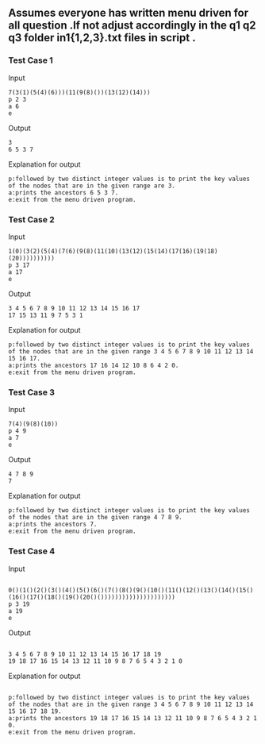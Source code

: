 ## Assumes everyone has written menu driven for all question .If not adjust accordingly in the q1 q2 q3 folder in1{1,2,3}.txt files in script .

### Test Case 1

Input

```
7(3(1)(5(4)(6)))(11(9(8)())(13(12)(14)))
p 2 3
a 6
e
```

Output

```
3
6 5 3 7
```

Explanation for output

```
p:followed by two distinct integer values is to print the key values of the nodes that are in the given range are 3.
a:prints the ancestors 6 5 3 7.
e:exit from the menu driven program.
```

### Test Case 2

Input

```
1(0)(3(2)(5(4)(7(6)(9(8)(11(10)(13(12)(15(14)(17(16)(19(18)(20))))))))))
p 3 17
a 17
e
```

Output

```
3 4 5 6 7 8 9 10 11 12 13 14 15 16 17
17 15 13 11 9 7 5 3 1
```

Explanation for output

```
p:followed by two distinct integer values is to print the key values of the nodes that are in the given range 3 4 5 6 7 8 9 10 11 12 13 14 15 16 17.
a:prints the ancestors 17 16 14 12 10 8 6 4 2 0.
e:exit from the menu driven program.
```

### Test Case 3

Input

```
7(4)(9(8)(10))
p 4 9
a 7
e
```

Output

```
4 7 8 9
7
```

Explanation for output

```
p:followed by two distinct integer values is to print the key values of the nodes that are in the given range 4 7 8 9.
a:prints the ancestors 7.
e:exit from the menu driven program.
```

### Test Case 4

Input

```

0()(1()(2()(3()(4()(5()(6()(7()(8()(9()(10()(11()(12()(13()(14()(15()(16()(17()(18()(19()(20()()))))))))))))))))))))
p 3 19
a 19
e
```

Output

```

3 4 5 6 7 8 9 10 11 12 13 14 15 16 17 18 19
19 18 17 16 15 14 13 12 11 10 9 8 7 6 5 4 3 2 1 0

```

Explanation for output

```

p:followed by two distinct integer values is to print the key values of the nodes that are in the given range 3 4 5 6 7 8 9 10 11 12 13 14 15 16 17 18 19.
a:prints the ancestors 19 18 17 16 15 14 13 12 11 10 9 8 7 6 5 4 3 2 1 0.
e:exit from the menu driven program.

```
